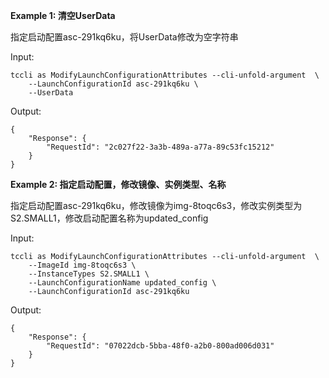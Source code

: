 **Example 1: 清空UserData**

指定启动配置asc-291kq6ku，将UserData修改为空字符串

Input: 

```
tccli as ModifyLaunchConfigurationAttributes --cli-unfold-argument  \
    --LaunchConfigurationId asc-291kq6ku \
    --UserData 
```

Output: 
```
{
    "Response": {
        "RequestId": "2c027f22-3a3b-489a-a77a-89c53fc15212"
    }
}
```

**Example 2: 指定启动配置，修改镜像、实例类型、名称**

指定启动配置asc-291kq6ku，修改镜像为img-8toqc6s3，修改实例类型为S2.SMALL1，修改启动配置名称为updated_config

Input: 

```
tccli as ModifyLaunchConfigurationAttributes --cli-unfold-argument  \
    --ImageId img-8toqc6s3 \
    --InstanceTypes S2.SMALL1 \
    --LaunchConfigurationName updated_config \
    --LaunchConfigurationId asc-291kq6ku
```

Output: 
```
{
    "Response": {
        "RequestId": "07022dcb-5bba-48f0-a2b0-800ad006d031"
    }
}
```


